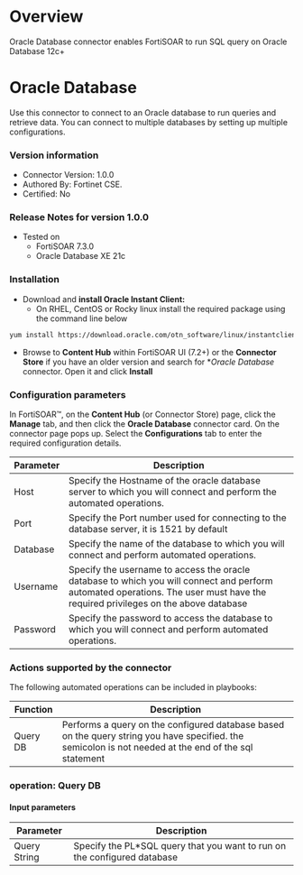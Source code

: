 # Overview

 Oracle Database connector enables FortiSOAR to run SQL query on Oracle Database 12c+

# Oracle Database


Use this connector to connect to an Oracle database to run queries and retrieve data. You can connect to multiple databases by setting up multiple configurations. 

### Version information

- Connector Version: 1.0.0
- Authored By: Fortinet CSE.
- Certified: No

### Release Notes for version 1.0.0

- Tested on 
    - FortiSOAR 7.3.0
    - Oracle Database XE 21c

### Installation

- Download and **install Oracle Instant Client:**
    - On RHEL, CentOS or Rocky linux install the required package using the command line below

```bash
yum install https://download.oracle.com/otn_software/linux/instantclient/218000/oracle-instantclient-basic-21.8.0.0.0-1.el8.x86_64.rpm
```

- Browse to **Content Hub** within FortiSOAR UI (7.2+) or the **Connector Store** if you have an older version and search for **Oracle Database* connector. Open it and click **Install**


### Configuration parameters

In FortiSOAR™, on the **Content Hub** (or Connector Store) page, click the **Manage** tab, and then click the **Oracle Database** connector card. On the connector page pops up. Select the  **Configurations** tab to enter the required configuration details.


|Parameter | Description | 
|----------|-------------|
| Host | Specify the Hostname of the oracle database server to which you will connect and perform the automated operations.|
|Port| Specify the Port number used for connecting to the database server, it is 1521 by default|
|Database|Specify the name of the database to which you will connect and perform automated operations.|
|Username|Specify the username to access the oracle database to which you will connect and perform automated operations. The user must have the required privileges on the above database|
|Password| Specify the password to access the database to which you will connect and perform automated operations.|

### Actions supported by the connector

The following automated operations can be included in playbooks:

| Function | Description |
|----------|-------------|
| Query DB| Performs a query on the configured database based on the query string you have specified. the semicolon is not needed at the end of the sql statement|

### operation: Query DB

#### Input parameters

|Parameter|Description|
|----------|-------------|
| Query String | Specify the PL*SQL query that you want to run on the configured database |
